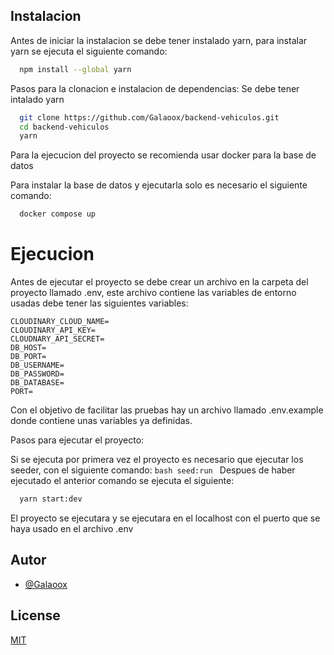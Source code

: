 ## Instalacion

Antes de iniciar la instalacion se debe tener instalado yarn, para instalar yarn se ejecuta el siguiente comando:

```bash
  npm install --global yarn
```


Pasos para la clonacion e instalacion de dependencias:
Se debe tener intalado yarn

```bash
  git clone https://github.com/Galaoox/backend-vehiculos.git
  cd backend-vehiculos
  yarn 
```

Para la ejecucion del proyecto se recomienda usar docker para la base de datos

Para instalar la base de datos y ejecutarla solo es necesario el siguiente comando:
```bash
  docker compose up 
```
    

# Ejecucion

Antes de ejecutar el proyecto se debe crear un archivo en la carpeta del proyecto llamado .env, este archivo contiene las variables de entorno usadas
debe tener las siguientes variables:

```env
CLOUDINARY_CLOUD_NAME=
CLOUDINARY_API_KEY=
CLOUDNARY_API_SECRET=
DB_HOST=
DB_PORT=
DB_USERNAME=
DB_PASSWORD=
DB_DATABASE=
PORT=
```
Con el objetivo de facilitar las pruebas hay un archivo llamado .env.example donde contiene unas variables ya definidas.

Pasos para ejecutar el proyecto:

Si se ejecuta por primera vez el proyecto es necesario que ejecutar los seeder, con el siguiente comando:
      ```bash
      seed:run
      ```
Despues de haber ejecutado el anterior comando se ejecuta el siguiente:
```bash
  yarn start:dev
```
El proyecto se ejecutara y se ejecutara en el localhost con el puerto que se haya usado en el archivo .env

## Autor

-   [@Galaoox](https://github.com/Galaoox)

## License

[MIT](https://choosealicense.com/licenses/mit/)